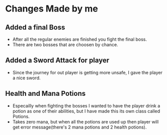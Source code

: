 # Changes Made by me

## Added a final Boss

- After all the regular enemies are finished you fight the final boss.
- There are two bosses that are choosen by chance.

## Added a Sword Attack for player

- Since the journey for out player is getting more unsafe, I gave the player a nice sword.

## Health and Mana Potions

- Especailly when fighting the bosses I wanted to have the player drink a potion as one of their abilities, but I have made this its own class called Potions.
- Takes zero mana, but when all the potions are used up then player will get error message(there's 2 mana potions and 2 health potions).